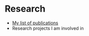 # Research

- [My list of publications](https://robertclariso.github.io/en/publications.md)
- Research projects I am involved in


